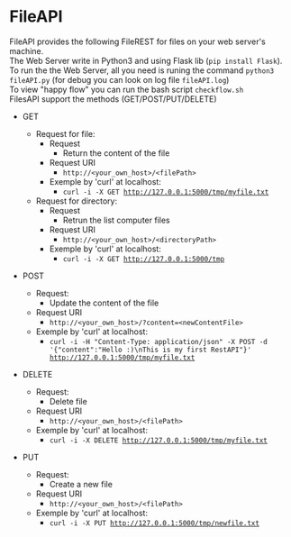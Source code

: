 # FileAPI
FileAPI provides the following FileREST for files on your web server's machine.
<br>
The Web Server write in Python3 and using Flask lib (<code>pip install Flask</code>).
<br>
To run the the Web Server, all you need is runing the command <code>python3 fileAPI.py</code> (for debug you can look on log file <code>fileAPI.log</code>)
<br>
To view "happy flow" you can run the bash script <code>checkflow.sh</code>
<br>
FilesAPI support the methods (GET/POST/PUT/DELETE)
  * GET
    - Request for file:
      - Request
        - Return the content of the file 
      - Request URI 
        - <code>http://<your_own_host>/\<filePath\></code>
      - Exemple by 'curl' at localhost:
        - <code>curl -i -X GET http://127.0.0.1:5000/tmp/myfile.txt</code>
    - Request for directory:
      - Request
        - Retrun the list computer files
      - Request URI 
        - <code>http://<your_own_host>/\<directoryPath\></code>
      - Exemple by 'curl' at localhost:
        - <code>curl -i -X GET http://127.0.0.1:5000/tmp</code>

  * POST
    - Request:
      - Update the content of the file
    - Request URI
       - <code>http://<your_own_host>/<filePath>?content=\<newContentFile\></code>
    - Exemple by 'curl' at localhost:
       - <code>curl -i -H "Content-Type: application/json" -X POST -d '{"content":"Hello :)\nThis is my first RestAPI"}' http://127.0.0.1:5000/tmp/myfile.txt</code>

  * DELETE
    - Request:
      - Delete file
    - Request URI 
      - <code>http://<your_own_host>/\<filePath\></code>
    - Exemple by 'curl' at localhost:
      - <code>curl -i -X DELETE http://127.0.0.1:5000/tmp/myfile.txt</code>
  
  * PUT
    - Request:
      - Create a new file
    - Request URI 
      - <code>http://<your_own_host>/\<filePath\></code>
    - Exemple by 'curl' at localhost:
      - <code>curl -i -X PUT http://127.0.0.1:5000/tmp/newfile.txt</code>

 

